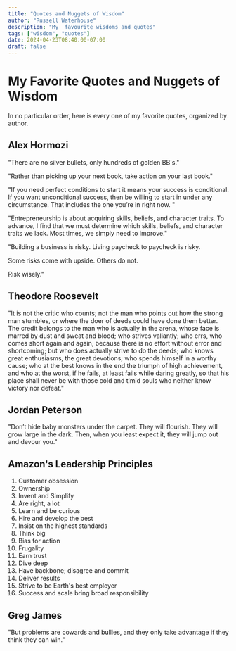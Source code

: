 ```yaml
---
title: "Quotes and Nuggets of Wisdom"
author: "Russell Waterhouse"
description: "My  favourite wisdoms and quotes"
tags: ["wisdom", "quotes"]
date: 2024-04-23T08:40:00-07:00
draft: false
---
```


# My Favorite Quotes and Nuggets of Wisdom

In no particular order, here is every one of my favorite quotes, organized by
author.


## Alex Hormozi

"There are no silver bullets, only hundreds of golden BB's."

"Rather than picking up your next book,
take action on your last book."

"If you need perfect conditions to start it means your success is conditional.
If you want unconditional success, then be willing to start in under any
circumstance. That includes the one you’re in right now. "

"Entrepreneurship is about acquiring skills, beliefs, and character traits. To
advance, I find that we must determine which skills, beliefs, and character
traits we lack. Most times, we simply need to improve."

"Building a business is risky. Living paycheck to paycheck is risky.

Some risks come with upside. Others do not.

Risk wisely."


## Theodore Roosevelt

"It is not the critic who counts; not the man who points out how the strong man
stumbles, or where the doer of deeds could have done them better. The credit
belongs to the man who is actually in the arena, whose face is marred by dust
and sweat and blood; who strives valiantly; who errs, who comes short again and
again, because there is no effort without error and shortcoming; but who does
actually strive to do the deeds; who knows great enthusiasms, the great
devotions; who spends himself in a worthy cause; who at the best knows in the
end the triumph of high achievement, and who at the worst, if he fails, at
least fails while daring greatly, so that his place shall never be with those
cold and timid souls who neither know victory nor defeat."

## Jordan Peterson

"Don’t hide baby monsters under the carpet. They will flourish. They will grow
large in the dark. Then, when you least expect it, they will jump out and
devour you."


## Amazon's Leadership Principles

1. Customer obsession
2. Ownership
3. Invent and Simplify
4. Are right, a lot
5. Learn and be curious
6. Hire and develop the best
7. Insist on the highest standards
8. Think big
9. Bias for action
10. Frugality
11. Earn trust
12. Dive deep
13. Have backbone; disagree and commit
14. Deliver results
15. Strive to be Earth's best employer
16. Success and scale bring broad responsibility


## Greg James

"But problems are cowards and bullies, and they only take advantage if they
think they can win."

